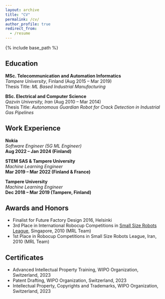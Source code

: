 ```yaml
---
layout: archive
title: "CV"
permalink: /cv/
author_profile: true
redirect_from:
  - /resume
---
```


{% include base_path %}

## Education
**MSc. Telecommunication and Automation Informatics**  
*Tampere University*, Finland (Aug 2015 – Mar 2019)  
Thesis Title: *ML Based Industrial Manufacturing*

**BSc. Electrical and Computer Science**  
*Qazvin University, Iran*  (Aug 2010 – Mar 2014)  
Thesis Title: *Autonomous Guardian Robot for Crack Detection in Industrial Gas Pipelines*

## Work Experience
**Nokia**  
*Software Engineer (5G ML Engineer)*  
**Aug 2022 – Jan 2024 (Finland)**

**STEM SAS & Tampere University**  
*Machine Learning Engineer*  
**Mar 2019 – Mar 2022 (Finland & France)**

**Tampere University**  
*Machine Learning Engineer*  
**Dec 2018 – Mar 2019 (Tampere, Finland)**

## Awards and Honors
- Finalist for Future Factory Design 2016, Helsinki
- 3rd Place in International Robocup Competitions in [Small Size Robots League](https://www.robocup.org/), Singapore, 2010 (MRL Team)
- 1st Place in Robocup Competitions in Small Size Robots League, Iran, 2010 (MRL Team)

## Certificates
  
- Advanced Intellectual Property Training, WIPO Organization, Switzerland, 2023
- Patent Drafting, WIPO Organization, Switzerland, 2023
- Intellectual Property, Copyrights and Trademarks, WIPO Organization, Switzerland, 2023

